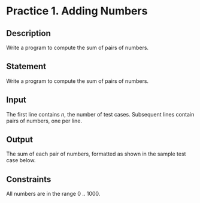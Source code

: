 # Practice 1. Adding Numbers
## Description
Write a program to compute the sum of pairs of numbers.

## Statement
Write a program to compute the sum of pairs of numbers.

## Input
The first line contains *n*, the number of test cases.
Subsequent lines contain pairs of numbers, one per line.

## Output
The sum of each pair of numbers, formatted as shown in the sample test case below.

## Constraints
All numbers are in the range 0 .. 1000.